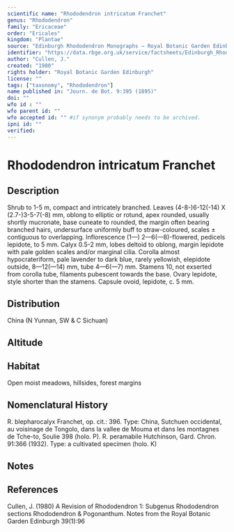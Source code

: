 ```yaml
---
scientific name: "Rhododendron intricatum Franchet"
genus: "Rhododendron"
family: "Ericaceae"
order: "Ericales"
kingdom: "Plantae"
source: "Edinburgh Rhododendron Monographs – Royal Botanic Garden Edinburgh"
identifier: "https://data.rbge.org.uk/service/factsheets/Edinburgh_Rhododendron_Monographs.xhtml"
author: "Cullen, J."
created: "1980"
rights holder: "Royal Botanic Garden Edinburgh"
license: ""
tags: ["taxonomy", "Rhododendron"]
name published in: "Journ. de Bot. 9:395 (1895)"
doi: ""
wfo id : ""
wfo parent id: ""
wfo accepted id: "" #if synonym probably needs to be archived.                      
ipni id: ""
verified:
---
```


                       

# Rhododendron intricatum Franchet

## Description
Shrub to 1-5 m, compact and intricately branched. Leaves (4-8-)6-12(-14) X (2.7-)3-5-7(-8) mm, oblong to elliptic or rotund, apex rounded, usually shortly mucronate, base cuneate to rounded, the margin often bearing branched hairs, undersurface uniformly buff to straw-coloured, scales ± contiguous to overlapping. Inflorescence (1—) 2—6(—8)-flowered, pedicels lepidote, to 5 mm. Calyx 0.5-2 mm, lobes deltoid to oblong, margin lepidote with pale golden scales and/or marginal cilia. Corolla almost hypocrateriform, pale lavender to dark blue, rarely yellowish, elepidote outside, 8—12(—14) mm, tube 4—6(—7) mm. Stamens 10, not exserted from corolla tube, filaments pubescent towards the base. Ovary lepidote, style shorter than the stamens. Capsule ovoid, lepidote, c. 5 mm.

## Distribution
China (N Yunnan, SW & C Sichuan)

## Altitude


## Habitat
Open moist meadows, hillsides, forest margins

## Nomenclatural History
R. blepharocalyx Franchet, op. cit.: 396. Type: China, Sutchuen occidental, au voisinage de Tongolo, dans la vallee de Mouma et dans les montagnes de Tche-to, Soulie 398 (holo. P). R. peramabile Hutchinson, Gard. Chron. 91:366 (1932). Type: a cultivated specimen (holo. K)
                       
## Notes


## References

Cullen, J. (1980) A Revision of Rhododendron 1: Subgenus Rhododendron sections Rhododendron & Pogonanthum. Notes from the Royal Botanic Garden Edinburgh 39(1):96
